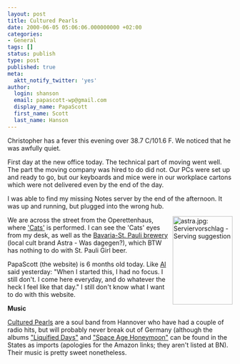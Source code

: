```yaml
---
layout: post
title: Cultured Pearls
date: 2000-06-05 05:06:06.000000000 +02:00
categories:
- General
tags: []
status: publish
type: post
published: true
meta:
  aktt_notify_twitter: 'yes'
author:
  login: shanson
  email: papascott-wp@gmail.com
  display_name: PapaScott
  first_name: Scott
  last_name: Hanson
---
```

<p>Christopher has a fever this evening over 38.7 C/101.6 F. We noticed that he was awfully quiet.</p>
<p>First day at the new office today. The technical part of moving went well. The part the moving company was hired to do did not. Our PCs were set up and ready to go, but our keyboards and mice were in our workplace cartons which were not delivered even by the end of the day.</p>
<p>I was able to find my missing Notes server by the end of the afternoon. It was up and running, but plugged into the wrong hub.</p>
<p><img src="http://www.papascott.de/wordpress/wp-content/uploads/2000/06/Astraw3.jpg" height="198" width="134" align="right" alt="astra.jpg: Serviervorschlag - Serving suggestion" border="0" />We are across the street from the Operettenhaus, where <a href="http://www.musical.de/cats/de/html/index.html">'Cats'</a> is performed. I can see the 'Cats' eyes from my desk, as well as the <a href="http://www.hamburger-marktplatz.de/kunden/bavaria/default.htm">Bavaria-St. Pauli brewery</a> (local cult brand Astra - Was dagegen?), which BTW has nothing to do with St. Pauli Girl beer. </p>
<p>PapaScott (the website) is 6 months old today. Like <a href="http://www.vfth.com">Al</a> said yesterday: "When I started this, I had no focus. I still don't. I come here everyday, and do whatever the heck I feel like that day." I still don't know what I want to do with this website.</p>
<p><b>Music</b></p>
<p><a href="http://www.peppermint-park.com/cultured-pearls/">Cultured Pearls</a> are a soul band from Hannover who have had a couple of radio hits, but will probably never break out of Germany (although the albums <a href="http://www.amazon.com/exec/obidos/ASIN/B00000JP11">"Liquified Days"</a> and <a href="http://www.amazon.com/exec/obidos/ASIN/B00000B73Z">"Space Age Honeymoon"</a> can be found in the States as imports (apologies for the Amazon links; they aren't listed at BN). Their music is pretty sweet nonetheless.</p>
